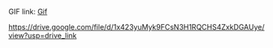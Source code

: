 GIF link:   [Gif](<../../Downloads/Vite + React.webm>) 

https://drive.google.com/file/d/1x423yuMyk9FCsN3H1RQCHS4ZxkDGAUye/view?usp=drive_link